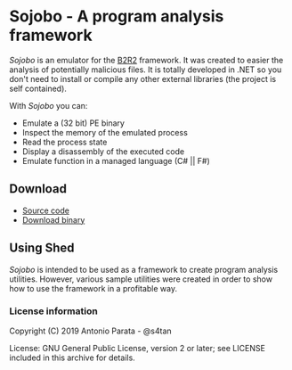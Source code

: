 # Sojobo - A program analysis framework

_Sojobo_ is an emulator for the <a href="https://b2r2.org/">B2R2</a> framework. It was created to easier the analysis of potentially malicious files. It is totally developed in .NET so you don't need to install or compile any other external libraries (the project is self contained).

With _Sojobo_ you can:
* Emulate a (32 bit) PE binary
* Inspect the memory of the emulated process
* Read the process state
* Display a disassembly of the executed code
* Emulate function in a managed language (C# || F#)

## Download
 - [Source code][1]
 - [Download binary][2]

## Using Shed
_Sojobo_ is intended to be used as a framework to create program analysis utilities. However, various sample utilities were created in order to show how to use the framework in a profitable way.

### License information

Copyright (C) 2019 Antonio Parata - @s4tan

License: GNU General Public License, version 2 or later; see LICENSE included in this archive for details.

  [1]: https://github.com/enkomio/sojobo/tree/master/Src
  [2]: https://github.com/enkomio/sojobo/releases/latest
